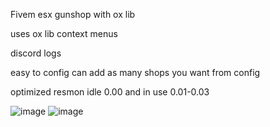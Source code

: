 Fivem esx gunshop with ox lib

uses ox lib context menus

discord logs

easy to config can add as many shops you want from config

optimized resmon idle 0.00 and in use 0.01-0.03


![image](https://github.com/user-attachments/assets/40b9e844-b1e4-4ab5-82a6-df19620b6c2c)
![image](https://github.com/user-attachments/assets/47518edc-6d0d-465a-9f59-436a88df40d6)
